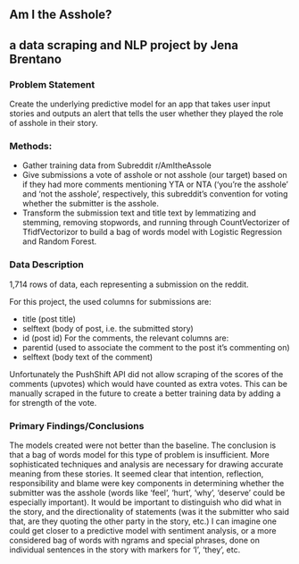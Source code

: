 ## Am I the Asshole? 
## a data scraping and NLP project by Jena Brentano

### Problem Statement

Create the underlying predictive model for an app that takes user input stories and outputs an alert that tells the user whether they played the role of asshole in their story. 

### Methods:
-	Gather training data from Subreddit r/AmItheAssole
-	Give submissions a vote of asshole or not asshole (our target) based on if they had more comments mentioning YTA or NTA (‘you’re the asshole’ and ‘not the asshole’, respectively, this subreddit’s convention for voting whether the submitter is the asshole.
-	Transform the submission text and title text by lemmatizing and stemming, removing stopwords, and running through CountVectorizer of TfidfVectorizor to build a bag of words model with Logistic Regression and Random Forest.

### Data Description
1,714 rows of data, each representing a submission on the reddit. 

For this project, the used columns for submissions are:
-	title (post title)
-	selftext (body of post, i.e. the submitted story)
-	id (post id)
For the comments, the relevant columns are:
-	parentid (used to associate the comment to the post it’s commenting on)
-	selftext (body text of the comment)

Unfortunately the PushShift API did not allow scraping of the scores of the comments (upvotes) which would have counted as extra votes. This can be manually scraped in the future to create a better training data by adding a for strength of the vote.

### Primary Findings/Conclusions
The models created were not better than the baseline.  The conclusion is that a bag of words model for this type of problem is insufficient. More sophisticated techniques and analysis are necessary for drawing accurate meaning from these stories. It seemed clear that intention, reflection, responsibility and blame were key components in determining whether the submitter was the asshole (words  like ‘feel’, ‘hurt’, ‘why’, ‘deserve’ could be especially important). It would be important to distinguish who did what in the story, and the directionality of statements (was it the submitter who said that, are they quoting the other party in the story, etc.) I can imagine one could get closer to a predictive model with sentiment analysis, or a more considered bag of words with ngrams and special phrases, done on individual sentences in the story with markers for ‘I’, ‘they’, etc.


